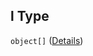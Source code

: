 ## l Type

`object[]` ([Details](commentary-properties-r-items-properties-p-items-properties-l-items.md))
